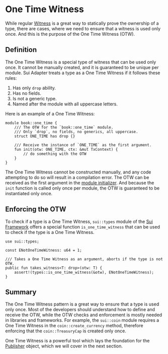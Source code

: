 # One Time Witness

While regular [Witness](./witness-pattern.md) is a great way to statically prove the ownership of a type, there are cases, where we need to ensure that a witness is used only once. And this is the purpose of the One Time Witness (OTW).

<!--
Notes to self:
  - background first or definition first - which one is better?
  - why would someone read this section?
  - if we removed the OTW from docs, then we should give definition first.
-->

## Definition

The One Time Witness is a special type of witness that can be used only once. It cannot be manually created, and it is guaranteed to be unique per module. Sui Adapter treats a type as a One Time Witness if it follows these rules:

1. Has only `drop` ability.
2. Has no fields.
3. Is not a generic type.
4. Named after the module with all uppercase letters.

Here is an example of a One Time Witness:

```move
module book::one_time {
    /// The OTW for the `book::one_time` module.
    /// Only `drop`, no fields, no generics, all uppercase.
    struct ONE_TIME has drop {}

    /// Receive the instance of `ONE_TIME` as the first argument.
    fun init(otw: ONE_TIME, ctx: &mut TxContext) {
        // do something with the OTW
    }
}
```

The One Time Witness cannot be constructed manually, and any code attempting to do so will result in a compilation error. The OTW can be received as the first argument in the [module initializer](./module-initializer.md). And because the `init` function is called only once per module, the OTW is guaranteed to be instantiated only once.

## Enforcing the OTW

To check if a type is a One Time Witness, `sui::types` module of the [Sui Framework](./sui-framework.md) offers a special function `is_one_time_witness` that can be used to check if the type is a One Time Witness.

```move
use sui::types;

const ENotOneTimeWitness: u64 = 1;

/// Takes a One Time Witness as an argument, aborts if the type is not OTW.
public fun takes_witness<T: drop>(otw: T) {
    assert!(types::is_one_time_witness(&otw), ENotOneTimeWitness);
}
```

<!-- ## Background

Before we get to actual definition of the OTW, let's consider a simple example. We want to build a generic implementation of a Coin type, which can be initialized with a witness. A instance of a witness `T` is used to create a new `TreasuryCap<T>` which is then used to mint a new `Coin<T>`.

```move
module book::simple_coin {

    /// Controls the supply of the Coin.
    public struct TreasuryCap<phantom T> has key, store {
        id: UID,
        total_supply: u64,
    }

    /// The Coin type where the `T` is a witness.
    public struct Coin<phantom T> has key, store {
        id: UID,
        value: u64,
    }

    /// Create a new TreasuryCap with a witness.
    /// Vulnerable: we can create multiple TreasuryCap<T> with the same witness.
    public fun new<T: drop>(_: T, ctx: &mut TxContext): TreasuryCap<T> {
        TreasuryCap { id: object::new(ctx), total_supply: 0 }
    }

    /// We use a regular witness to authorize the minting.
    public fun mint<T>(
        treasury: &mut TreasuryCap<T>,
        value: u64,
        ctx: &mut TxContext
    ) {
        treasury.total_supply = treasury.total_supply + value;
        Coin { id: object::new(ctx), value }
    }
}
```

A dishonest developer would be able to create multiple `TreasuryCap`s with the same witness, and mint more `Coin`s than expected. Here is an example of such a malicious module:

```move
module book::simple_coin_cheater {
    /// The Coin witness.
    public struct Move has drop {}

    /// Initialize the TreasuryCap with the Move witness.
    /// ...and do it twice! >_<
    fun init(ctx: &mut TxContext) {
        let treasury_cap = book::simple_coin::new(Move {}, ctx);
        let secret_treasury = book::simple_coin::new(Move {}, ctx);

        transfer::public_transfer(treasury_cap, ctx.sender())
        transfer::public_transfer(secret_treasury, ctx.sender())
    }
}

```

The example above has no protection against issuing multiple `TreasuryCap`s with the same witness, and in real-world application, this creates a problem of trust. If it was a human decision to support a Coin based on this implementation, they would have to make sure that:

- there is only one `TreasuryCap` for a given `T`.
- the module cannot be upgraded to issue more `TreasuryCap`s.
- the module code does not contain any backdoors to issue more `TreasuryCap`s.

However, it is not possible to check any of these conditions inside the Move code. And to prevent the need for trust, Sui introduces the One Time Witness pattern.

## Solving the Coin Problem

To solve the case of multiple `TreasuryCap`s, we can use the One Time Witness pattern. By defining the `COIN_OTW` type as a One Time Witness, we can ensure that the `COIN_OTW` is used only once. The `COIN_OTW` is then used to create a new `TreasuryCap` and mint a new `Coin`.

```move

With

```move
module book::coin_otw {

    /// The One Time Witness for the `book::coin_otw` module.
    struct COIN_OTW has drop {}

    /// Receive the instance of `COIN_OTW` as the first argument.
    fun init(otw: COIN_OTW, ctx: &mut TxContext) {
        let treasury_cap = book::simple_coin::new(COIN_OTW {}, ctx);
        transfer::public_transfer(treasury_cap, ctx.sender())
    }
}
```


 -->

<!-- ## Case Study: Coin

TODO: add a story behind TreasuryCap and Coin

-->

## Summary

The One Time Witness pattern is a great way to ensure that a type is used only once. Most of the developers should understand how to define and receive the OTW, while the OTW checks and enforcement is mostly needed in libraries and frameworks. For example, the `sui::coin` module requires a One Time Witness in the `coin::create_currency` method, therefore enforcing that the `coin::TreasuryCap` is created only once.

One Time Witness is a powerful tool which lays the foundation for the [Publisher](./publisher.md) object, which we will cover in the next section.

<!--

## Questions
- What other ways could be used to prevent multiple `TreasuryCap`s?
- Are there any other ways to use the OTW?

 -->
